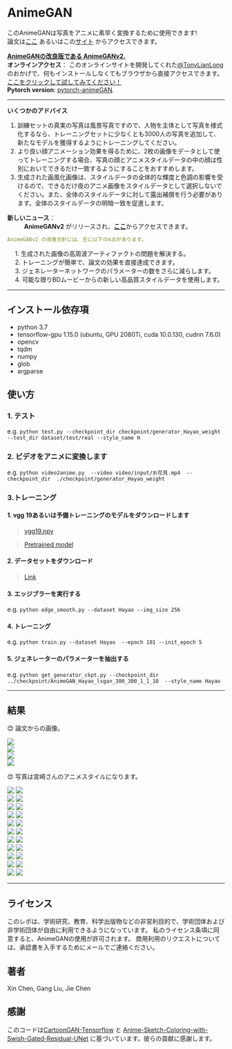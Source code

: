 # AnimeGAN   
このAnimeGANは写真をアニメに素早く変換するために使用できます!  
論文は[ここ](https://github.com/TachibanaYoshino/AnimeGAN/blob/master/doc/Chen2020_Chapter_AnimeGAN.pdf) あるいはこの[サイト](https://link.springer.com/chapter/10.1007/978-981-15-5577-0_18) からアクセスできます。    
  
[**AnimeGANの改良版である AnimeGANv2.**](https://github.com/TachibanaYoshino/AnimeGANv2)  
**オンラインアクセス**：  このオンラインサイトを開発してくれた[@TonyLianLong](https://github.com/TonyLianLong/AnimeGAN.js) のおかげで、何もインストールしなくてもブラウザから直接アクセスできます。[ここをクリックして試してみてください！](https://animegan.js.org/)   
**Pytorch version**:  [pytorch-animeGAN](https://github.com/ptran1203/pytorch-animeGAN).   

-----    
**いくつかのアドバイス**   
1. 訓練セットの真実の写真は風景写真ですので、人物を主体として写真を様式化するなら、トレーニングセットに少なくとも3000人の写真を追加して、新たなモデルを獲得するようにトレーニングしてください。  
2. より良い顔アニメーション効果を得るために、2枚の画像をデータとして使ってトレーニングする場合、写真の顔とアニメスタイルデータの中の顔は性別においてできるだけ一致するようにすることをおすすめします。  
3. 生成された画風化画像は、スタイルデータの全体的な輝度と色調の影響を受けるので、できるだけ夜のアニメ画像をスタイルデータとして選択しないでください。また、全体のスタイルデータに対して露出補償を行う必要があります。全体のスタイルデータの明暗一致を促進します。  
  
**新しいニュース**：  
&ensp;&ensp;&ensp;&ensp;&ensp;  **AnimeGANv2** がリリースされ、[**ここ**](https://github.com/TachibanaYoshino/AnimeGANv2)からアクセスできます。  
```yaml
AnimeGANv2 の改善方針には、主に以下の4点があります。
```  
&ensp;&ensp; 1. 生成された画像の高周波アーティファクトの問題を解決する。  
&ensp;&ensp; 2. トレーニングが簡単で、論文の効果を直接達成できます。  
&ensp;&ensp; 3. ジェネレーターネットワークのパラメーターの数をさらに減らします。  
&ensp;&ensp; 4. 可能な限りBDムービーからの新しい高品質スタイルデータを使用します。  
  
___  
  
## インストール依存項  
- python 3.7  
- tensorflow-gpu 1.15.0 (ubuntu, GPU 2080Ti, cuda 10.0.130, cudnn 7.6.0)  
- opencv  
- tqdm  
- numpy  
- glob  
- argparse  
  
## 使い方  
### 1. テスト  
  e.g. `python test.py --checkpoint_dir checkpoint/generator_Hayao_weight --test_dir dataset/test/real --style_name H`  
  
### 2. ビデオをアニメに変換します   
  e.g. `python video2anime.py  --video video/input/お花見.mp4  --checkpoint_dir  ./checkpoint/generator_Hayao_weight`  
    
### 3.トレーニング
#### 1. vgg 19あるいは予備トレーニングのモデルをダウンロードします  
> [vgg19.npy](https://github.com/TachibanaYoshino/AnimeGAN/releases/tag/vgg16%2F19.npy)  
  
> [Pretrained model](https://github.com/TachibanaYoshino/AnimeGAN/releases/tag/Haoyao-style_v1.0)  
  
#### 2. データセットをダウンロード  
> [Link](https://github.com/TachibanaYoshino/AnimeGAN/releases/tag/dataset-1)  
  
#### 3. エッジブラーを実行する  
  e.g. `python edge_smooth.py --dataset Hayao --img_size 256`  
  
#### 4. トレーニング  
  e.g. `python train.py --dataset Hayao  --epoch 101 --init_epoch 5`  
  
#### 5. ジェネレーターのパラメーターを抽出する  
  e.g. `python get_generator_ckpt.py --checkpoint_dir  ../checkpoint/AnimeGAN_Hayao_lsgan_300_300_1_1_10  --style_name Hayao`  
    
____  
## 結果  
:blush:  論文からの画像。  
  
![](https://github.com/TachibanaYoshino/AnimeGAN/blob/master/doc/sota.png)  
![](https://github.com/TachibanaYoshino/AnimeGAN/blob/master/doc/e2.png)  
![](https://github.com/TachibanaYoshino/AnimeGAN/blob/master/doc/e3.png)  
![](https://github.com/TachibanaYoshino/AnimeGAN/blob/master/doc/e4.png)  
  
:heart_eyes:  写真は宮崎さんのアニメスタイルになります。  
  
![](https://github.com/TachibanaYoshino/AnimeGAN/blob/master/result/Hayao/photo/AE86.png) ![](https://github.com/TachibanaYoshino/AnimeGAN/blob/master/result/Hayao/photo_result/AE86.png)  
![](https://github.com/TachibanaYoshino/AnimeGAN/blob/master/result/Hayao/photo/%2037.jpg) ![](https://github.com/TachibanaYoshino/AnimeGAN/blob/master/result/Hayao/photo_result/%2037.jpg)  
![](https://github.com/TachibanaYoshino/AnimeGAN/blob/master/result/Hayao/photo/%201.jpg) ![](https://github.com/TachibanaYoshino/AnimeGAN/blob/master/result/Hayao/photo_result/%201.jpg)  
![](https://github.com/TachibanaYoshino/AnimeGAN/blob/master/result/Hayao/photo/%2031.jpg) ![](https://github.com/TachibanaYoshino/AnimeGAN/blob/master/result/Hayao/photo_result/%2031.jpg)  
![](https://github.com/TachibanaYoshino/AnimeGAN/blob/master/result/Hayao/photo/%2021.jpg) ![](https://github.com/TachibanaYoshino/AnimeGAN/blob/master/result/Hayao/photo_result/%2021.jpg)  
![](https://github.com/TachibanaYoshino/AnimeGAN/blob/master/result/Hayao/photo/%2022.jpg) ![](https://github.com/TachibanaYoshino/AnimeGAN/blob/master/result/Hayao/photo_result/%2022.jpg)  
![](https://github.com/TachibanaYoshino/AnimeGAN/blob/master/result/Hayao/photo/%2024.jpg) ![](https://github.com/TachibanaYoshino/AnimeGAN/blob/master/result/Hayao/photo_result/%2024.jpg)  
![](https://github.com/TachibanaYoshino/AnimeGAN/blob/master/result/Hayao/photo/%2046.jpg) ![](https://github.com/TachibanaYoshino/AnimeGAN/blob/master/result/Hayao/photo_result/%2046.jpg)  
![](https://github.com/TachibanaYoshino/AnimeGAN/blob/master/result/Hayao/photo/%2030.jpg) ![](https://github.com/TachibanaYoshino/AnimeGAN/blob/master/result/Hayao/photo_result/%2030.jpg)  
![](https://github.com/TachibanaYoshino/AnimeGAN/blob/master/result/Hayao/photo/%2028.jpg) ![](https://github.com/TachibanaYoshino/AnimeGAN/blob/master/result/Hayao/photo_result/%2028.jpg)  
![](https://github.com/TachibanaYoshino/AnimeGAN/blob/master/result/Hayao/photo/%2044.jpg) ![](https://github.com/TachibanaYoshino/AnimeGAN/blob/master/result/Hayao/photo_result/%2044.jpg)  
_____  
## ライセンス  
このレポは、学術研究、教育、科学出版物などの非営利目的で、学術団体および非学術団体が自由に利用できるようになっています。 
私のライセンス条項に同意すると、AnimeGANの使用が許可されます。 商用利用のリクエストについては、承認書を入手するためにメールでご連絡ください。
## 著者   
Xin Chen, Gang Liu, Jie Chen   
## 感謝  
このコードは[CartoonGAN-Tensorflow](https://github.com/taki0112/CartoonGAN-Tensorflow/blob/master/CartoonGAN.py) と [Anime-Sketch-Coloring-with-Swish-Gated-Residual-UNet](https://github.com/pradeeplam/Anime-Sketch-Coloring-with-Swish-Gated-Residual-UNet) に基づいています。彼らの貢献に感謝します。  

